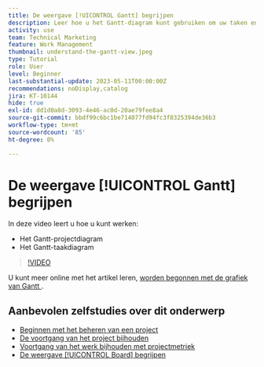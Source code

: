 ```yaml
---
title: De weergave [!UICONTROL Gantt] begrijpen
description: Leer hoe u het Gantt-diagram kunt gebruiken om uw taken en projecten snel op hoog niveau te bekijken met een verrassende hoeveelheid details.
activity: use
team: Technical Marketing
feature: Work Management
thumbnail: understand-the-gantt-view.jpeg
type: Tutorial
role: User
level: Beginner
last-substantial-update: 2023-05-11T00:00:00Z
recommendations: noDisplay,catalog
jira: KT-10144
hide: true
exl-id: dd1d0a8d-3093-4e46-ac0d-20ae79fee8a4
source-git-commit: bbdf99c6bc1be714077fd94fc3f8325394de36b3
workflow-type: tm+mt
source-wordcount: '85'
ht-degree: 0%

---
```


# De weergave [!UICONTROL Gantt] begrijpen

In deze video leert u hoe u kunt werken:

* Het Gantt-projectdiagram
* Het Gantt-taakdiagram

>[!VIDEO](https://video.tv.adobe.com/v/3419304/?quality=12&learn=on&enablevpops=1)

U kunt meer online met het artikel leren, [&#x200B; worden begonnen met de grafiek van Gantt &#x200B;](https://experienceleague.adobe.com/docs/workfront/using/manage-work/the-gantt-chart/gantt-chart-overview/get-started-with-gantt.html?lang=nl-NL).

## Aanbevolen zelfstudies over dit onderwerp

* [Beginnen met het beheren van een project](/help/manage-work/projects/getting-started-manage-a-project.md)
* [De voortgang van het project bijhouden](/help/manage-work/projects/track-overall-project-progress.md)
* [Voortgang van het werk bijhouden met projectmetriek](/help/manage-work/projects/track-work-progress-with-project-metrics.md)
* [De weergave [!UICONTROL Board] begrijpen](/help/manage-work/projects/understand-the-board-view.md)
